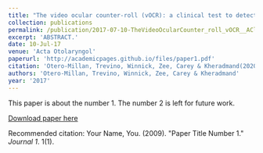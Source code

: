 ```yaml
---
title: "The video ocular counter-roll (vOCR): a clinical test to detect loss of otolith-ocular function."
collection: publications
permalink: /publication/2017-07-10-TheVideoOcularCounter_roll_vOCR__AClinicalTestToDetectLossOfOto
excerpt: 'ABSTRACT.'
date: 10-Jul-17
venue: 'Acta Otolaryngol'
paperurl: 'http://academicpages.github.io/files/paper1.pdf'
citation: 'Otero-Millan, Trevino, Winnick, Zee, Carey & Kheradmand(2020) The video ocular counter-roll (vOCR): a clinical test to detect loss of otolith-ocular function.. Acta Otolaryngol. 2017 Jun;137(6):593-597. '
authors: 'Otero-Millan, Trevino, Winnick, Zee, Carey & Kheradmand'
year: '2017'
---
```

This paper is about the number 1. The number 2 is left for future work.

[Download paper here](http://academicpages.github.io/files/paper1.pdf)

Recommended citation: Your Name, You. (2009). "Paper Title Number 1." <i>Journal 1</i>. 1(1).
